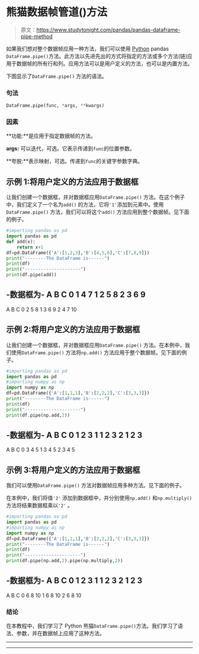 # 熊猫数据帧管道()方法

> 原文：<https://www.studytonight.com/pandas/pandas-dataframe-pipe-method>

如果我们想对整个数据帧应用一种方法，我们可以使用 [Python](https://www.studytonight.com/python/getting-started-with-python) pandas `DataFrame.pipe()`方法。此方法以先进先出的方式将指定的方法或多个方法(链)应用于数据帧的所有行和列。应用方法可以是用户定义的方法，也可以是内置方法。

下图显示了`DataFrame.pipe()` 方法的语法。

### 句法

```py
DataFrame.pipe(func, *args, **kwargs)
```

### 因素

**功能:**是应用于指定数据帧的方法。

**args:** 可以迭代，可选。它表示传递到`func`的位置参数。

**夸脱:**表示映射，可选。传递到`func`的关键字参数字典。

## 示例 1:将用户定义的方法应用于数据框

让我们创建一个数据框，并对数据框应用`DataFrame.pipe()` 方法。在这个例子中，我们定义了一个名为`add()` 的方法，它将`'1'`添加到元素中。使用`DataFrame.pipe()` 方法，我们可以将这个`add()` 方法应用到整个数据帧。见下面的例子。

```py
#importing pandas as pd
import pandas as pd
def add(x):
    return x+1
df=pd.DataFrame({'A':[1,2,3],'B':[4,5,6],'C':[7,8,9]})
print("--------The DataFrame is------")
print(df)
print("---------------------")
print(df.pipe(add))
```

-数据框为-
A B C
0 1 4 7
1 2 5 8
2 3 6 9
-
A B C
0 2 5 8
1 3 6 9
2 4 7 10

## 示例 2:将用户定义的方法应用于数据框

让我们创建一个数据框，并对数据框应用`DataFrame.pipe()` 方法。在本例中，我们使用`DataFrame.pipe()` 方法将`np.add()` 方法应用于整个数据帧。见下面的例子。

```py
#importing pandas as pd
import pandas as pd
#importing numpy as np
import numpy as np
df=pd.DataFrame({'A':[1,1,1],'B':[2,2,2],'C':[3,3,3]})
print("--------The DataFrame is------")
print(df)
print("---------------------")
print(df.pipe(np.add,2))
```

-数据框为-
A B C
0 1 2 3
1 1 2 3
2 1 2 3
-
A B C
0 3 4 5
1 3 4 5
2 3 4 5

## 示例 3:将用户定义的方法应用于数据框

我们可以使用`DataFrame.pipe()` 方法对数据帧应用多种方法。见下面的例子。

在本例中，我们将值`'2'` 添加到数据框中，并分别使用`np.add()` 和`np.multiply()` 方法将结果数据框乘以`'2'` 。

```py
#importing pandas as pd
import pandas as pd
#importing numpy as np
import numpy as np
df=pd.DataFrame({'A':[1,1,1],'B':[2,2,2],'C':[3,3,3]})
print("--------The DataFrame is------")
print(df)
print("---------------------")
print(df.pipe(np.add,2).pipe(np.multiply,2))
```

-数据框为-
A B C
0 1 2 3
1 1 2 3
2 1 2 3
-
A B C
0 6 8 10
1 6 8 10
2 6 8 10

### 结论

在本教程中，我们学习了 Python 熊猫`DataFrame.pipe()`方法。我们学习了语法、参数，并在数据帧上应用了这种方法。

* * *

* * *